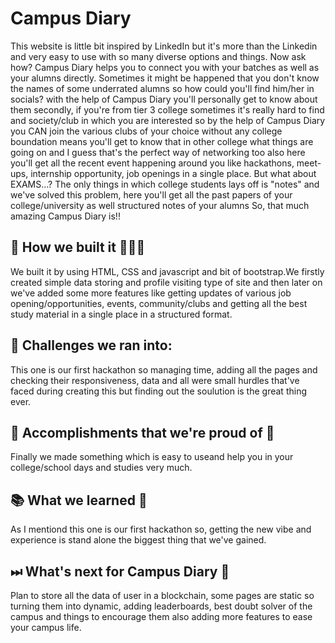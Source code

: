 # Campus Diary

This website is little bit inspired by LinkedIn but it's more than the Linkedin and very easy to use with so many diverse options and things. Now ask how? Campus Diary helps you to connect you with your batches as well as your alumns directly. Sometimes it might be happened that you don't know the names of some underrated alumns so how could you'll find him/her in socials? with the help of Campus Diary you'll personally get to know about them secondly, if you're from tier 3 college sometimes it's really hard to find and society/club in which you are interested so by the help of Campus Diary you CAN join the various clubs of your choice without any college boundation means you'll get to know that in other college what things are going on and I guess that's the perfect way of networking too also here you'll get all the recent event happening around you like hackathons, meet-ups, internship opportunity, job openings in a single place. But what about EXAMS...? The only things in which college students lays off is "notes" and we've solved this problem, here you'll get all the past papers of your college/university as well structured notes of your alumns So, that much amazing Campus Diary is!!

## 🔧 How we built it 👩🏻‍💻

We built it by using HTML, CSS and javascript and bit of bootstrap.We firstly created simple data storing and profile visiting type of site and then later on we've added some more features like getting updates of various job opening/opportunities, events, community/clubs and getting all the best study material in a single place in a structured format.

## 💪 Challenges we ran into:

This one is our first hackathon so managing time, adding all the pages and checking their responsiveness, data and all were small hurdles that've faced during creating this but finding out the soulution is the great thing ever.

## 📌 Accomplishments that we're proud of 📣
   
Finally we made something which is easy to useand help you in your college/school days and studies very much.

## 📚 What we learned 👀

As I mentiond this one is our first hackathon so, getting the new vibe and experience is stand alone the biggest thing that we've gained.

## ⏭  What's next for Campus Diary 📑

Plan to store all the data of user in a blockchain, some pages are static so turning them into dynamic, adding leaderboards, best doubt solver of the campus and things to encourage them also adding more features to ease your campus life.
